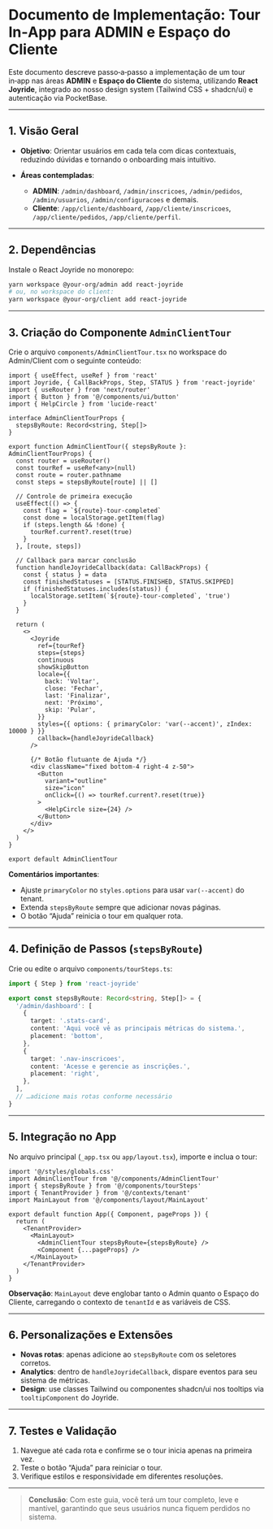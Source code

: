 # Documento de Implementação: Tour In‑App para ADMIN e Espaço do Cliente

Este documento descreve passo‑a‑passo a implementação de um tour in‑app nas áreas **ADMIN** e **Espaço do Cliente** do sistema, utilizando **React Joyride**, integrado ao nosso design system (Tailwind CSS + shadcn/ui) e autenticação via PocketBase.

---

## 1. Visão Geral

- **Objetivo**: Orientar usuários em cada tela com dicas contextuais, reduzindo dúvidas e tornando o onboarding mais intuitivo.
- **Áreas contempladas**:

  - **ADMIN**: `/admin/dashboard`, `/admin/inscricoes`, `/admin/pedidos`, `/admin/usuarios`, `/admin/configuracoes` e demais.
  - **Cliente**: `/app/cliente/dashboard`, `/app/cliente/inscricoes`, `/app/cliente/pedidos`, `/app/cliente/perfil`.

---

## 2. Dependências

Instale o React Joyride no monorepo:

```bash
yarn workspace @your-org/admin add react-joyride
# ou, no workspace do client:
yarn workspace @your-org/client add react-joyride
```

---

## 3. Criação do Componente `AdminClientTour`

Crie o arquivo `components/AdminClientTour.tsx` no workspace do Admin/Client com o seguinte conteúdo:

```tsx
import { useEffect, useRef } from 'react'
import Joyride, { CallBackProps, Step, STATUS } from 'react-joyride'
import { useRouter } from 'next/router'
import { Button } from '@/components/ui/button'
import { HelpCircle } from 'lucide-react'

interface AdminClientTourProps {
  stepsByRoute: Record<string, Step[]>
}

export function AdminClientTour({ stepsByRoute }: AdminClientTourProps) {
  const router = useRouter()
  const tourRef = useRef<any>(null)
  const route = router.pathname
  const steps = stepsByRoute[route] || []

  // Controle de primeira execução
  useEffect(() => {
    const flag = `${route}-tour-completed`
    const done = localStorage.getItem(flag)
    if (steps.length && !done) {
      tourRef.current?.reset(true)
    }
  }, [route, steps])

  // Callback para marcar conclusão
  function handleJoyrideCallback(data: CallBackProps) {
    const { status } = data
    const finishedStatuses = [STATUS.FINISHED, STATUS.SKIPPED]
    if (finishedStatuses.includes(status)) {
      localStorage.setItem(`${route}-tour-completed`, 'true')
    }
  }

  return (
    <>
      <Joyride
        ref={tourRef}
        steps={steps}
        continuous
        showSkipButton
        locale={{
          back: 'Voltar',
          close: 'Fechar',
          last: 'Finalizar',
          next: 'Próximo',
          skip: 'Pular',
        }}
        styles={{ options: { primaryColor: 'var(--accent)', zIndex: 10000 } }}
        callback={handleJoyrideCallback}
      />

      {/* Botão flutuante de Ajuda */}
      <div className="fixed bottom-4 right-4 z-50">
        <Button
          variant="outline"
          size="icon"
          onClick={() => tourRef.current?.reset(true)}
        >
          <HelpCircle size={24} />
        </Button>
      </div>
    </>
  )
}

export default AdminClientTour
```

**Comentários importantes**:

- Ajuste `primaryColor` no `styles.options` para usar `var(--accent)` do tenant.
- Extenda `stepsByRoute` sempre que adicionar novas páginas.
- O botão “Ajuda” reinicia o tour em qualquer rota.

---

## 4. Definição de Passos (`stepsByRoute`)

Crie ou edite o arquivo `components/tourSteps.ts`:

```ts
import { Step } from 'react-joyride'

export const stepsByRoute: Record<string, Step[]> = {
  '/admin/dashboard': [
    {
      target: '.stats-card',
      content: 'Aqui você vê as principais métricas do sistema.',
      placement: 'bottom',
    },
    {
      target: '.nav-inscricoes',
      content: 'Acesse e gerencie as inscrições.',
      placement: 'right',
    },
  ],
  // …adicione mais rotas conforme necessário
}
```

---

## 5. Integração no App

No arquivo principal (`_app.tsx` ou `app/layout.tsx`), importe e inclua o tour:

```tsx
import '@/styles/globals.css'
import AdminClientTour from '@/components/AdminClientTour'
import { stepsByRoute } from '@/components/tourSteps'
import { TenantProvider } from '@/contexts/tenant'
import MainLayout from '@/components/layout/MainLayout'

export default function App({ Component, pageProps }) {
  return (
    <TenantProvider>
      <MainLayout>
        <AdminClientTour stepsByRoute={stepsByRoute} />
        <Component {...pageProps} />
      </MainLayout>
    </TenantProvider>
  )
}
```

**Observação**: `MainLayout` deve englobar tanto o Admin quanto o Espaço do Cliente, carregando o contexto de `tenantId` e as variáveis de CSS.

---

## 6. Personalizações e Extensões

- **Novas rotas**: apenas adicione ao `stepsByRoute` com os seletores corretos.
- **Analytics**: dentro de `handleJoyrideCallback`, dispare eventos para seu sistema de métricas.
- **Design**: use classes Tailwind ou componentes shadcn/ui nos tooltips via `tooltipComponent` do Joyride.

---

## 7. Testes e Validação

1. Navegue até cada rota e confirme se o tour inicia apenas na primeira vez.
2. Teste o botão “Ajuda” para reiniciar o tour.
3. Verifique estilos e responsividade em diferentes resoluções.

---

> **Conclusão**: Com este guia, você terá um tour completo, leve e mantível, garantindo que seus usuários nunca fiquem perdidos no sistema.
